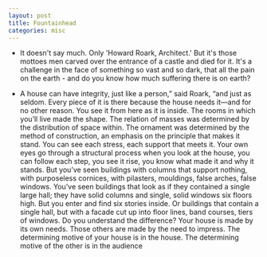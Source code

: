 ```yaml
---
layout: post
title: Fountainhead
categories: misc
---
```



- It doesn't say much. Only 'Howard Roark, Architect.' But it's those mottoes men carved over the entrance of a castle and died for it. It's a challenge in the face of something so vast and so dark, that all the pain on the earth - and do you know how much suffering there is on earth?

- A house can have integrity, just like a person,” said Roark, “and just as seldom. Every piece of it is there because the house needs it—and for no other reason. You see it from here as it is inside. The rooms in which you’ll live made the shape. The relation of masses was determined by the distribution of space within. The ornament was determined by the method of construction, an emphasis on the principle that makes it stand. You can see each stress, each support that meets it. Your own eyes go through a structural process when you look at the house, you can follow each step, you see it rise, you know what made it and why it stands. But you’ve seen buildings with columns that support nothing, with purposeless cornices, with pilasters, mouldings, false arches, false windows. You’ve seen buildings that look as if they contained a single large hall; they have solid columns and single, solid windows six floors high. But you enter and find six stories inside. Or buildings that contain a single hall, but with a facade cut up into floor lines, band courses, tiers of windows. Do you understand the difference? Your house is made by its own needs. Those others are made by the need to impress. The determining motive of your house is in the house. The determining motive of the other is in the audience